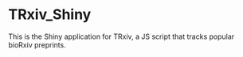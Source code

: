 # TRxiv_Shiny

This is the Shiny application for TRxiv, a JS script that tracks popular bioRxiv preprints.
